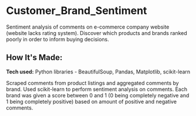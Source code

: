 # Customer_Brand_Sentiment
Sentiment analysis of comments on e-commerce company website (website lacks rating system). Discover which products and brands ranked poorly in order to inform buying decisions.

## How It's Made:

**Tech used:** Python libraries - BeautifulSoup, Pandas, Matplotlib, scikit-learn

Scraped comments from product listings and aggregated comments by brand. Used scikit-learn to perform sentiment analysis on comments. Each brand was given a score between 0 and 1 (0 being completely negative and 1 being completely positive) based on amount of positive and negative comments. 
